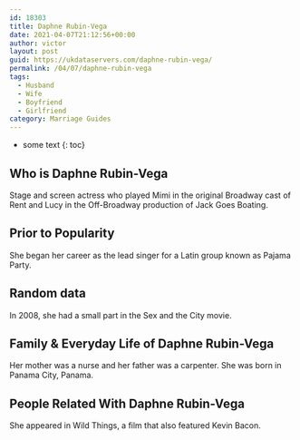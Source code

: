 ```yaml
---
id: 18303
title: Daphne Rubin-Vega
date: 2021-04-07T21:12:56+00:00
author: victor
layout: post
guid: https://ukdataservers.com/daphne-rubin-vega/
permalink: /04/07/daphne-rubin-vega
tags:
  - Husband
  - Wife
  - Boyfriend
  - Girlfriend
category: Marriage Guides
---
```


* some text
{: toc}


## Who is Daphne Rubin-Vega



Stage and screen actress who played Mimi in the original Broadway cast of Rent and Lucy in the Off-Broadway production of Jack Goes Boating.

                
                
                
## Prior to Popularity



She began her career as the lead singer for a Latin group known as Pajama Party.

                
                
                
## Random data



In 2008, she had a small part in the Sex and the City movie.

                
                
                
## Family & Everyday Life of Daphne Rubin-Vega



Her mother was a nurse and her father was a carpenter. She was born in Panama City, Panama.

                
                
                
## People Related With Daphne Rubin-Vega



She appeared in Wild Things, a film that also featured Kevin Bacon.

                
              
            
          
          
          